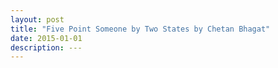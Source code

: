 ```yaml
---
layout: post
title: "Five Point Someone by Two States by Chetan Bhagat"
date: 2015-01-01
description: ---
---
```

